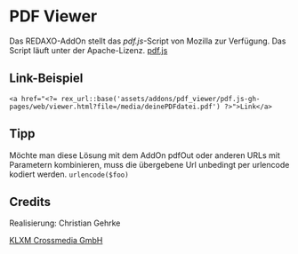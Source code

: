 # PDF Viewer

Das REDAXO-AddOn stellt das *pdf.js*-Script von Mozilla zur Verfügung. Das Script läuft unter der Apache-Lizenz. [pdf.js](https://github.com/mozilla/pdf.js)


## Link-Beispiel

`<a href="<?= rex_url::base('assets/addons/pdf_viewer/pdf.js-gh-pages/web/viewer.html?file=/media/deinePDFdatei.pdf') ?>">Link</a> `

## Tipp
Möchte man diese Lösung mit dem AddOn pdfOut oder anderen URLs mit Parametern kombinieren, muss die übergebene Url unbedingt per urlencode kodiert werden. `urlencode($foo)`

## Credits
Realisierung: Christian Gehrke

[KLXM Crossmedia GmbH](https://klxm.de)

